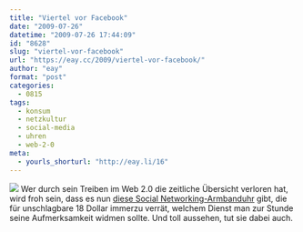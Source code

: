 ```yaml
---
title: "Viertel vor Facebook"
date: "2009-07-26"
datetime: "2009-07-26 17:44:09"
id: "8628"
slug: "viertel-vor-facebook"
url: "https://eay.cc/2009/viertel-vor-facebook/"
author: "eay"
format: "post"
categories:
  - 0815
tags:
  - konsum
  - netzkultur
  - social-media
  - uhren
  - web-2-0
meta:
  - yourls_shorturl: "http://eay.li/16"
---
```


![](https://eay.cc/uploads/2009/socialwatch.jpg) Wer durch sein Treiben im Web 2.0 die zeitliche Übersicht verloren hat, wird froh sein, dass es nun [diese Social Networking-Armbanduhr](http://www.joerockhead.com/shop/index.php?main_page=product_info&cPath=47&products_id=1526) gibt, die für unschlagbare 18 Dollar immerzu verrät, welchem Dienst man zur Stunde seine Aufmerksamkeit widmen sollte. Und toll aussehen, tut sie dabei auch.
